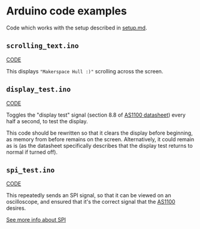 # Arduino code examples

Code which works with the setup described in [setup.md](../../Setup.md).

## `scrolling_text.ino`

[CODE](./scrolling_text.ino)

This displays `"Makerspace Hull :)"` scrolling across the screen.

## `display_test.ino`

[CODE](./display_test.ino)

Toggles the "display test" signal (section 8.8 of [AS1100 datasheet]) every half a second, to test the display.

This code should be rewritten so that it clears the display before beginning, as memory from before remains on the screen. Alternatively, it could remain as is (as the datasheet specifically describes that the display test returns to normal if turned off).

[AS1100 datasheet]: https://github.com/ConnectedHumber/Bus-Terminal-Signs/blob/master/Datasheets/AS1100_DS000273_1-00.pdf

## `spi_test.ino`

[CODE](./spi_test.ino)

This repeatedly sends an SPI signal, so that it can be viewed on an oscilloscope, and ensured that it's the correct signal that the [AS1100][AS1100 datasheet] desires.

[See more info about SPI](../SPI/README.md)
